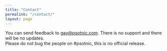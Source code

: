 ```yaml
---
title: "Contact"
permalink: "/contact/"
layout: page
---
```

You can send feedback to gay@psotnic.com. There is no support and there will be no updates.<br>
Please do not bug the people on #psotnic, this is no official release.
